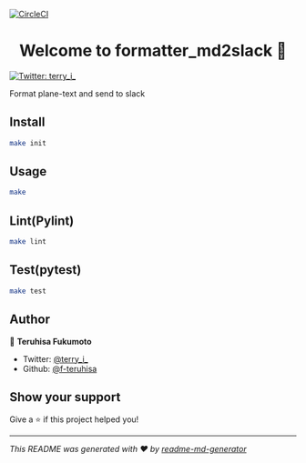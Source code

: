 [![CircleCI](https://circleci.com/gh/f-teruhisa/formatter_md2slack/tree/master.svg?style=svg)](https://circleci.com/gh/f-teruhisa/formatter_md2slack/tree/master)

<h1 align="center">Welcome to formatter_md2slack 👋</h1>
<p>
  <a href="https://twitter.com/terry_i_" target="_blank">
    <img alt="Twitter: terry_i_" src="https://img.shields.io/twitter/follow/terry_i_.svg?style=social" />
  </a>
</p>

Format plane-text and send to slack

## Install

```sh
make init
```

## Usage

```sh
make
```

## Lint(Pylint)

```sh
make lint

```

## Test(pytest)

```sh
make test

```

## Author

👤 **Teruhisa Fukumoto**

* Twitter: [@terry_i_](https://twitter.com/terry_i_)
* Github: [@f-teruhisa](https://github.com/f-teruhisa)

## Show your support

Give a ⭐️ if this project helped you!

***
_This README was generated with ❤️ by [readme-md-generator](https://github.com/kefranabg/readme-md-generator)_
